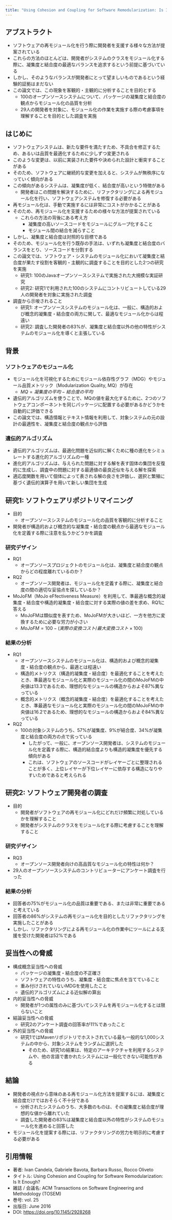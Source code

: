 ```yaml
---
title: "Using Cohesion and Coupling for Software Remodularization: Is It Enough?"
---
```


## アブストラクト
- ソフトウェアの再モジュール化を行う際に開発者を支援する様々な方法が提案されている
- これらの方法のほとんどは、開発者がシステムのクラスをモジュール化する際に、凝集度と結合度の最適なバランスを追求するという前提に基づいている
- しかし、そのようなバランスが開発者にとって望ましいものであるという経験的証拠はまだない
- この論文では、この現象を客観的・主観的に分析することを目的とする
	- 100のオープンソースシステムについて、パッケージの凝集度と結合度の観点からモジュール化の品質を分析
	- 29人の開発者を対象に、モジュール化の作業を実施する際の考慮事項を理解することを目的とした調査を実施
## はじめに
- ソフトウェアシステムは、新たな要件を満たすため、不具合を修正するため、あるいは品質を最適化するために少しずつ変更される
- このような変更は、以前に実装された要件や決められた設計と衝突することがある
- そのため、ソフトウェアに継続的な変更を加えると、システムが無秩序になっていく傾向がある
- この傾向があるシステムは、凝集度が低く、結合度が高いという特徴がある
	- 開発者はこの問題を解決するために、リファクタリングによる再モジュール化を行い、ソフトウェアシステムを修復する必要がある
- 再モジュール化は、手動で実施するには非常にコストがかかることがある
- そのため、再モジュール化を支援するための様々な方法が提案されている
	- これらの方法の背後にある考え方
		- 凝集度の高いソースコードをモジュールにグループ化すること
		- モジュール間の結合を減らすこと
- しかし、凝集度と結合度は対照的な目標である
- そのため、モジュール化を行う既存の手法は、いずれも凝集度と結合度のバランスをとり、ソースコードを分割する
- この論文では、ソフトウェア・システムのモジュール化において凝集度と結合度が果たす役割を客観的・主観的に調査することを目的とした2つの研究を実施
	- 研究1: 100のJavaオープンソースシステムで実施された大規模な実証研究
	- 研究2: 研究1で利用された100のシステムにコントリビュートしている29人の開発者を対象に実施された調査
- 調査から示唆されること
	- 研究1: オープンソースシステムのモジュール化は、一般に、構造的および概念的凝集度・結合度の両方に関して、最適なモジュール化からは程遠い
	- 研究2: 調査した開発者の83%が、凝集度と結合度以外の他の特性がシステムのモジュール化を導くと主張している
## 背景
### ソフトウェアのモジュール化
- モジュール化を可視化するためにモジュール依存性グラフ（MDG）やモジュール品質メトリック（Modularization Quality, MQ）が存在
	- $MQ = 凝集度の平均 - 結合度の平均$
- 遺伝的アルゴリズムを使うことで、MQの値を最大化するために、2つのソフトウェアコンポーネントを同じパッケージに配置する必要があるかどうかを自動的に評価できる
- この論文では、構造情報とテキスト情報を利用して、対象システムの元の設計の最適性を、凝集度と結合度の観点から評価
### 遺伝的アルゴリズム
- 遺伝的アルゴリズムは、最適化問題を近似的に解くために種の進化をシミュレートする進化的アルゴリズムの一種
- 進化的アルゴリズムは、与えられた問題に対する解を表す固体の集団を反復的に生成し、調査中の問題に対する最適値の最良近似を与える解を探索
- 適応度関数を用いて個体によって表される解の良さを評価し、選択と繁殖に基づく遺伝的演算子を用いて新しい集団を生成
## 研究1: ソフトウェアリポジトリマイニング
- 目的
	- オープンソースシステムのモジュール化の品質を客観的に分析すること
- 開発者が構造的および概念的な凝集度・結合度の観点から最適なモジュール化を定義する際に注意を払うかどうかを調査
### 研究デザイン
- RQ1
	- オープンソースプロジェクトのモジュール化は、凝集度と結合度の観点からどの程度離れているのか？
- RQ2
	- オープンソース開発者は、モジュール化を定義する際に、凝集度と結合度の間の適切な妥協点を探しているか？
- MoJoFM（MoJo eFfectiveness Measure）を利用して、準最適な概念的凝集度・結合度や構造的凝集度・結合度に対する実際の値の差を求め、RQ1に答える
	- MoJoFMは類似度を表すため、MoJoFMが大きいほど、一方を他方に変換するために必要な労力が小さい
	- $MoJoFM = 100 - (実際の変換コスト/最大変換コスト × 100)$
### 結果の分析
- RQ1
	- オープンソースシステムのモジュール化は、構造的および概念的凝集度・結合度の観点から、最適とは程遠い
	- 構造的メトリクス（構造的凝集度・結合度）を最適化することを考えたとき、準最適なモジュール化と実際のモジュール化の間のMoJoFMの中央値は13.3であるため、理想的なモジュールの構造からおよそ87%異なっている
	-  概念的メトリクス（概念的凝集度・結合度）を最適化することを考えたとき、準最適なモジュール化と実際のモジュール化の間のMoJoFMの中央値は16.2であるため、理想的なモジュールの構造からおよそ84%異なっている
- RQ2
	- 100の対象システムのうち、57%が凝集度、9%が結合度、34%が凝集度と結合度の両方の点で劣っている
		- したがって、一般に、オープンソース開発者は、システムのモジュール化を定義する際に、構造的結合度よりも構造的凝集度を優先する傾向がある
		- これは、ソフトウェアのソースコードがレイヤーごとに整理されることが多く、上位レイヤーが下位レイヤーに依存する構造になりやすいためであると考えられる
## 研究2: ソフトウェア開発者の調査
- 目的
	- 開発者がソフトウェアの再モジュール化にどれだけ頻繁に対処しているかを理解すること
	- 開発者がシステムのクラスをモジュール化する際に考慮することを理解すること
### 研究デザイン
- RQ3
	- オープンソース開発者向けの高品質なモジュール化の特性は何か？
- 29人のオープンソースシステムのコントリビューターにアンケート調査を行った
### 結果の分析
- 回答者の75%がモジュール化の品質は重要である、または非常に重要であると考えている
- 回答者の86%がシステムの再モジュール化を目的としたリファクタリングを実施したことがある
- しかし、リファクタリングによる再モジュール化の作業中にツールによる支援を受けた開発者は52%である
## 妥当性への脅威
- 構成概念妥当性への脅威
	- パッケージの凝集度・結合度の不正確さ
	- ソフトウェアの特性のうち、凝集度・結合度に焦点を当てていること
	- 重み付けされていないMDGを使用したこと
	- 遺伝的アルゴリズムによる近似解の算出
- 内的妥当性への脅威
	- 開発者が1つの属性のみに基づいてシステムを再モジュール化するとは限らないこと
- 結論妥当性への脅威
	- 研究2のアンケート調査の回答率が11%であったこと
- 外的妥当性への脅威
	- 研究1ではMavenリポジトリでホストされている最も一般的な1,000システムの中から、対象システムをランダムに選択した
		- そのため、研究1の結果は、特定のアーキテクチャを利用するシステムや、他の言語で書かれたシステムには一般化できない可能性がある
## 結論
- 開発者の視点から意味のある再モジュール化方法を提案するには、凝集度と結合度だけではおそらく不十分である
	- 分析されたシステムのうち、大多数のものは、その凝集度と結合度が理想的な値から離れていた
	- 調査した開発者の83%は凝集度と結合度以外の特性がシステムのモジュール化を進めると回答した
- モジュール化を提案する際には、リファクタリングの労力を明示的に考慮する必要がある
## 引用情報
- 著者: Ivan Candela, Gabriele Bavota, Barbara Russo, Rocco Oliveto
- タイトル: Using Cohesion and Coupling for Software Remodularization: Is It Enough?
- 雑誌 / 会議名: ACM Transactions on Software Engineering and Methodology (TOSEM)
- 巻号: vol. 25
- 出版日: June 2016
- DOI: https://doi.org/10.1145/2928268
